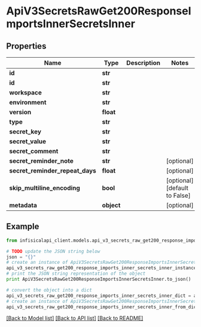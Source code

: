 # ApiV3SecretsRawGet200ResponseImportsInnerSecretsInner


## Properties
Name | Type | Description | Notes
------------ | ------------- | ------------- | -------------
**id** | **str** |  | 
**id** | **str** |  | 
**workspace** | **str** |  | 
**environment** | **str** |  | 
**version** | **float** |  | 
**type** | **str** |  | 
**secret_key** | **str** |  | 
**secret_value** | **str** |  | 
**secret_comment** | **str** |  | 
**secret_reminder_note** | **str** |  | [optional] 
**secret_reminder_repeat_days** | **float** |  | [optional] 
**skip_multiline_encoding** | **bool** |  | [optional] [default to False]
**metadata** | **object** |  | [optional] 

## Example

```python
from infisicalapi_client.models.api_v3_secrets_raw_get200_response_imports_inner_secrets_inner import ApiV3SecretsRawGet200ResponseImportsInnerSecretsInner

# TODO update the JSON string below
json = "{}"
# create an instance of ApiV3SecretsRawGet200ResponseImportsInnerSecretsInner from a JSON string
api_v3_secrets_raw_get200_response_imports_inner_secrets_inner_instance = ApiV3SecretsRawGet200ResponseImportsInnerSecretsInner.from_json(json)
# print the JSON string representation of the object
print ApiV3SecretsRawGet200ResponseImportsInnerSecretsInner.to_json()

# convert the object into a dict
api_v3_secrets_raw_get200_response_imports_inner_secrets_inner_dict = api_v3_secrets_raw_get200_response_imports_inner_secrets_inner_instance.to_dict()
# create an instance of ApiV3SecretsRawGet200ResponseImportsInnerSecretsInner from a dict
api_v3_secrets_raw_get200_response_imports_inner_secrets_inner_from_dict = ApiV3SecretsRawGet200ResponseImportsInnerSecretsInner.from_dict(api_v3_secrets_raw_get200_response_imports_inner_secrets_inner_dict)
```
[[Back to Model list]](../README.md#documentation-for-models) [[Back to API list]](../README.md#documentation-for-api-endpoints) [[Back to README]](../README.md)


